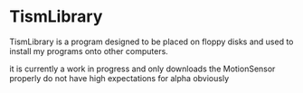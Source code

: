 # TismLibrary

TismLibrary is a program designed to be placed on floppy disks and used to install my programs onto other computers.

it is currently a work in progress and only downloads the MotionSensor properly do not have high expectations for alpha obviously
